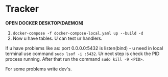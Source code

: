# Tracker

**OPEN DOCKER DESKTOP(DAEMON)**
1. `docker-compose -f docker-compose-local.yaml up --build -d`
2. Now u have tables. U can test ur handlers.

If u have problems like as: port 0.0.0.0:5432 is listen(bind) - u need in local terminal use command `sudo lsof -i :5432`. Ur next step is check the PID process running. After that run the command `sudo kill -9 <PID>`.

For some problems write dev's.

